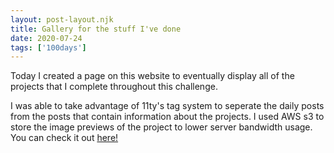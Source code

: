 ```yaml
---
layout: post-layout.njk 
title: Gallery for the stuff I've done
date: 2020-07-24
tags: ['100days']
---
```

<!-- Excerpt Start -->
Today I created a page on this website to eventually display all of the projects that I complete throughout this challenge.
<!-- Excerpt End -->
I was able to take advantage of 11ty's tag system to seperate the daily posts from the posts that contain information about the projects. I used AWS s3 to store the image previews of the project to lower server bandwidth usage. You can check it out [here!](/Projects/)